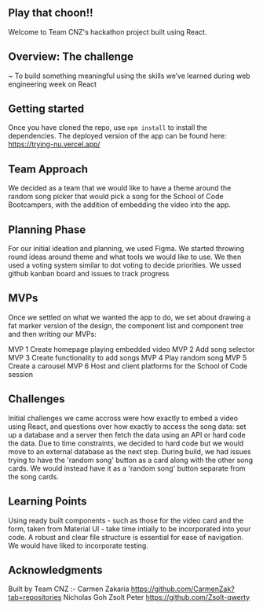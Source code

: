 ## Play that choon!! 

Welcome to Team CNZ's hackathon project built using React.

## Overview: The challenge

~ To build something meaningful using the skills we’ve learned during web engineering week on React

## Getting started

Once you have cloned the repo, use `npm install` to install the dependencies. The deployed version of the app can be found here: https://trying-nu.vercel.app/  

## Team Approach

We decided as a team that we would like to have a theme around the random song picker that would pick a song for the School of Code Bootcampers, with the addition of embedding the video into the app.

## Planning Phase

For our initial ideation and planning, we used Figma. We started throwing round ideas around theme and what tools we would like to use. We then used a voting system similar to dot voting to decide priorities. We ussed github kanban board and issues to track progress

## MVPs

Once we settled on what we wanted the app to do, we set about drawing a fat marker version of the design, the component list and component tree and then writing our MVPs:

MVP 1
Create homepage playing embedded video
MVP 2
Add song selector
MVP 3
Create functionality to add songs
MVP 4
Play random song
MVP 5
Create a carousel 
MVP 6
Host and client platforms for the School of Code session

## Challenges

Initial challenges we came accross were how exactly to embed a video using React, and questions over how exactly to access the song data: set up a database and a server then fetch the data using an API or hard code the data. Due to time constraints, we decided to hard code but we would move to an external database as the next step. 
During build, we had issues trying to have the 'random song' button as a card along with the other song cards. We would instead have it as a 'random song' button separate from the song cards. 

## Learning Points

Using ready built components - such as those for the video card and the form, taken from Material UI - take time intially to be incorporated into your code. A robust and clear file structure is essential for ease of navigation. We would have liked to incorporate testing. 

## Acknowledgments 

Built by Team CNZ :- 
Carmen Zakaria https://github.com/CarmenZak?tab=repositories 
Nicholas Goh 
Zsolt Peter https://github.com/Zsolt-qwerty 


